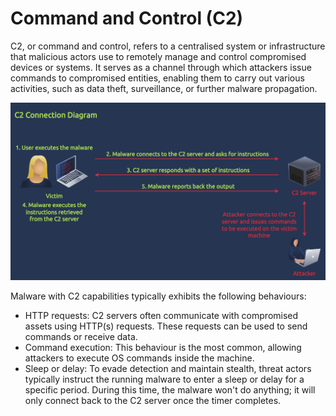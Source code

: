 # Command and Control (C2)

C2, or command and control, refers to a centralised system or infrastructure that malicious actors use to remotely manage and control compromised devices or systems. It serves as a channel through which attackers issue commands to compromised entities, enabling them to carry out various activities, such as data theft, surveillance, or further malware propagation.

![846ece426bbb84c5bc030b6a499e435d.png](../../_resources/846ece426bbb84c5bc030b6a499e435d.png)

Malware with C2 capabilities typically exhibits the following behaviours:

- HTTP requests: C2 servers often communicate with compromised assets using HTTP(s) requests. These requests can be used to send commands or receive data.
- Command execution: This behaviour is the most common, allowing attackers to execute OS commands inside the machine.
- Sleep or delay: To evade detection and maintain stealth, threat actors typically instruct the running malware to enter a sleep or delay for a specific period. During this time, the malware won't do anything; it will only connect back to the C2 server once the timer completes.